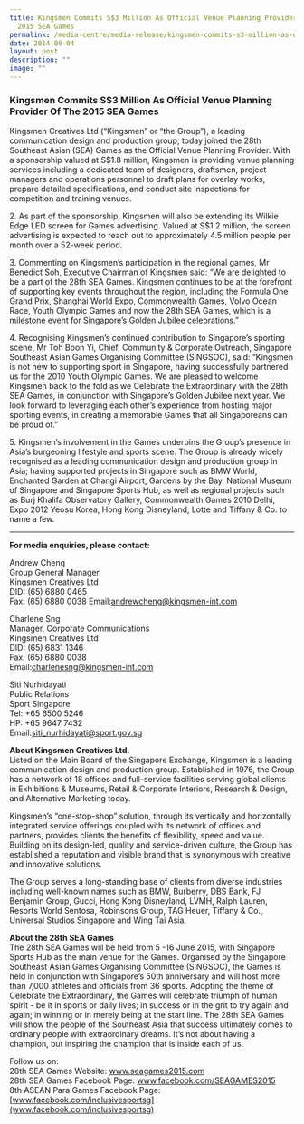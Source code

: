 ```yaml
---
title: Kingsmen Commits S$3 Million As Official Venue Planning Provider Of The
  2015 SEA Games
permalink: /media-centre/media-release/kingsmen-commits-s3-million-as-official-venue-planning-provider/
date: 2014-09-04
layout: post
description: ""
image: ""
---
```

### **Kingsmen Commits S$3 Million As Official Venue Planning Provider Of The 2015 SEA Games**
Kingsmen Creatives Ltd (“Kingsmen” or “the Group”), a leading communication design and production group, today joined the 28th Southeast Asian (SEA) Games as the Official Venue Planning Provider. With a sponsorship valued at S$1.8 million, Kingsmen is providing venue planning services including a dedicated team of designers, draftsmen, project managers and operations personnel to draft plans for overlay works, prepare detailed specifications, and conduct site inspections for competition and training venues. 

2\. As part of the sponsorship, Kingsmen will also be extending its Wilkie Edge LED screen for Games advertising. Valued at S$1.2 million, the screen advertising is expected to reach out to approximately 4.5 million people per month over a 52-week period. 

3\. Commenting on Kingsmen’s participation in the regional games, Mr Benedict Soh, Executive Chairman of Kingsmen said: “We are delighted to be a part of the 28th SEA Games. Kingsmen continues to be at the forefront of supporting key events throughout the region, including the Formula One Grand Prix, Shanghai World Expo, Commonwealth Games, Volvo Ocean Race, Youth Olympic Games and now the 28th SEA Games, which is a milestone event for Singapore’s Golden Jubilee celebrations.”

4\. Recognising Kingsmen’s continued contribution to Singapore’s sporting scene, Mr Toh Boon Yi, Chief, Community & Corporate Outreach, Singapore Southeast Asian Games Organising Committee (SINGSOC), said: “Kingsmen is not new to supporting sport in Singapore, having successfully partnered us for the 2010 Youth Olympic Games. We are pleased to welcome Kingsmen back to the fold as we Celebrate the Extraordinary with the 28th SEA Games, in conjunction with Singapore’s Golden Jubilee next year. We look forward to leveraging each other’s experience from hosting major sporting events, in creating a memorable Games that all Singaporeans can be proud of.”

5\. Kingsmen’s involvement in the Games underpins the Group’s presence in Asia’s burgeoning lifestyle and sports scene. The Group is already widely recognised as a leading communication design and production group in Asia; having supported projects in Singapore such as BMW World, Enchanted Garden at Changi Airport, Gardens by the Bay, National Museum of Singapore and Singapore Sports Hub, as well as regional projects such as Burj Khalifa Observatory Gallery, Commonwealth Games 2010 Delhi, Expo 2012 Yeosu Korea, Hong Kong Disneyland, Lotte and Tiffany & Co. to name a few. 

---

**For media enquiries, please contact:**

Andrew Cheng<br>
Group General Manager<br>
Kingsmen Creatives Ltd<br>
DID: (65) 6880 0465<br>
Fax: (65) 6880 0038
Email:[andrewcheng@kingsmen-int.com](http:)

Charlene Sng<br>
Manager, Corporate Communications<br>
Kingsmen Creatives Ltd<br>
DID: (65) 6831 1346<br>
Fax: (65) 6880 0038<br>
Email:[charlenesng@kingsmen-int.com](http:)

Siti Nurhidayati<br>
Public Relations<br>
Sport Singapore<br>
Tel: +65 6500 5246<br>
HP: +65 9647 7432<br>
Email:[siti\_nurhidayati@sport.gov.sg](http:)


**About Kingsmen Creatives Ltd.**
<br>
Listed on the Main Board of the Singapore Exchange, Kingsmen is a leading communication design and production group. Established in 1976, the Group has a network of 18 offices and full-service facilities serving global clients in Exhibitions & Museums, Retail & Corporate Interiors, Research & Design, and Alternative Marketing today.

Kingsmen’s “one-stop-shop” solution, through its vertically and horizontally integrated service offerings coupled with its network of offices and partners, provides clients the benefits of flexibility, speed and value. Building on its design-led, quality and service-driven culture, the Group has established a reputation and visible brand that is synonymous with creative and innovative solutions.

The Group serves a long-standing base of clients from diverse industries including well-known names such as BMW, Burberry, DBS Bank, FJ Benjamin Group, Gucci, Hong Kong Disneyland, LVMH, Ralph Lauren, Resorts World Sentosa, Robinsons Group, TAG Heuer, Tiffany & Co., Universal Studios Singapore and Wing Tai Asia.


**About the 28th SEA Games**
<br>
The 28th SEA Games will be held from 5 -16 June 2015, with Singapore Sports Hub as the main venue for the Games. Organised by the Singapore Southeast Asian Games Organising Committee (SINGSOC), the Games is held in conjunction with Singapore’s 50th anniversary and will host more than 7,000 athletes and officials from 36 sports. Adopting the theme of Celebrate the Extraordinary, the Games will celebrate triumph of human spirit - be it in sports or daily lives; in success or in the grit to try again and again; in winning or in merely being at the start line. The 28th SEA Games will show the people of the Southeast Asia that success ultimately comes to ordinary people with extraordinary dreams. It’s not about having a champion, but inspiring the champion that is inside each of us.

Follow us on:<br>
28th SEA Games Website: www.seagames2015.com<br>
28th SEA Games Facebook Page: www.facebook.com/SEAGAMES2015<br>
8th ASEAN Para Games Facebook Page:[www.facebook.com/inclusivesportsg](www.facebook.com/inclusivesportsg)